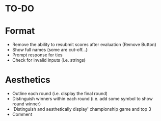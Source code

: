 # TO-DO

# Format
- Remove the ability to resubmit scores after evaluation (Remove Button)
- Show full names (some are cut-off...) 
- Prompt response for ties
- Check for invalid inputs (i.e. strings)

# Aesthetics
- Outline each round (i.e. display the final round)
- Distinguish winners within each round (i.e. add some symbol to show round winner) 
- 'Distinguish and aesthetically display' championship game and top 3
- Comment
